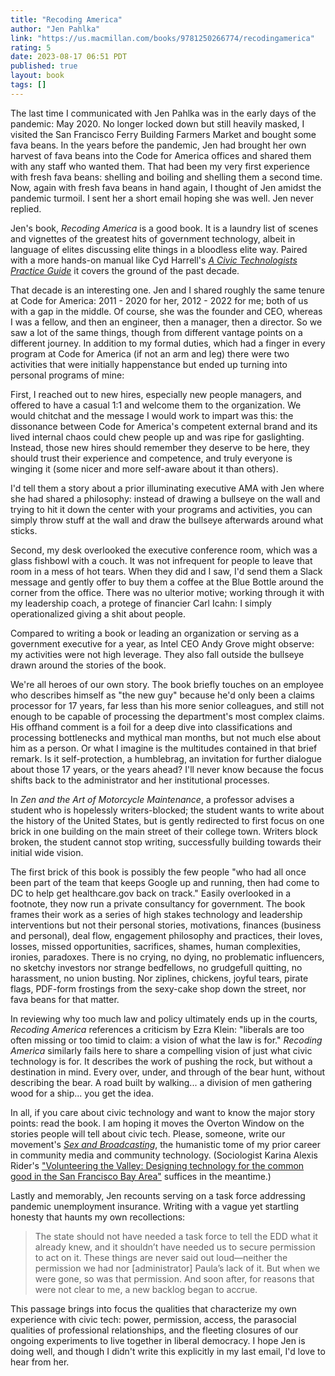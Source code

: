 ```yaml
---
title: "Recoding America"
author: "Jen Pahlka"
link: "https://us.macmillan.com/books/9781250266774/recodingamerica"
rating: 5
date: 2023-08-17 06:51 PDT
published: true
layout: book
tags: []
---
```


The last time I communicated with Jen Pahlka was in the early days of the pandemic: May 2020. No longer locked down but still heavily masked, I visited the San Francisco Ferry Building Farmers Market and bought some fava beans. In the years before the pandemic, Jen had brought her own harvest of fava beans into the Code for America offices and shared them with any staff who wanted them. That had been my very first experience with fresh fava beans: shelling and boiling and shelling them a second time. Now, again with fresh fava beans in hand again, I thought of Jen amidst the pandemic turmoil. I sent her a short email hoping she was well. Jen never replied.

Jen's book, _Recoding America_ is a good book. It is a laundry list of scenes and vignettes of the greatest hits of government technology, albeit in language of elites discussing elite things in a bloodless elite way. Paired with a more hands-on manual like Cyd Harrell's [*A Civic Technologists Practice Guide*](https://cydharrell.com/book/?amp) it covers the ground of the past decade.

That decade is an interesting one. Jen and I shared roughly the same tenure at Code for America: 2011 - 2020 for her, 2012 - 2022 for me; both of us with a gap in the middle. Of course, she was the founder and CEO, whereas I was a fellow, and then an engineer, then a manager, then a director. So we saw a lot of the same things, though from different vantage points on a different journey. In addition to my formal duties, which had a finger in every program at Code for America (if not an arm and leg) there were two activities that were initially happenstance but ended up turning into personal programs of mine:

First, I reached out to new hires, especially new people managers, and offered to have a casual 1:1 and welcome them to the organization. We would chitchat and the message I would work to impart was this: the dissonance between Code for America's competent external brand and its lived internal chaos could chew people up and was ripe for gaslighting. Instead, those new hires should remember they deserve to be here, they should trust their experience and competence, and truly everyone is winging it (some nicer and more self-aware about it than others).

I'd tell them a story about a prior illuminating executive AMA with Jen where she had shared a philosophy: instead of drawing a bullseye on the wall and trying to hit it down the center with your programs and activities, you can simply throw stuff at the wall and draw the bullseye afterwards around what sticks.

Second, my desk overlooked the executive conference room, which was a glass fishbowl with a couch. It was not infrequent for people to leave that room in a mess of hot tears. When they did and I saw, I'd send them a Slack message and gently offer to buy them a coffee at the Blue Bottle around the corner from the office. There was no ulterior motive; working through it with my leadership coach, a protege of financier Carl Icahn: I simply operationalized giving a shit about people. 

Compared to writing a book or leading an organization or serving as a government executive for a year, as Intel CEO Andy Grove might observe: my activities were not high leverage. They also fall outside the bullseye drawn around the stories of the book.

We're all heroes of our own story. The book briefly touches on an employee who describes himself as "the new guy" because he'd only been a claims processor for 17 years, far less than his more senior colleagues, and still not enough to be capable of processing the department's most complex claims. His offhand comment is a foil for a deep dive into classifications and processing bottlenecks and mythical man months, but not much else about him as a person. Or what I imagine is the multitudes contained in that brief remark. Is it self-protection, a humblebrag, an invitation for further dialogue about those 17 years, or the years ahead? I'll never know because the focus shifts back to the administrator and her institutional processes.

In _Zen and the Art of Motorcycle Maintenance_, a professor advises a student who is hopelessly writers-blocked; the student wants to write about the history of the United States, but is gently redirected to first focus on one brick in one building on the main street of their college town. Writers block broken, the student cannot stop writing, successfully building towards their initial wide vision.

The first brick of this book is possibly the few people "who had all once been part of the team that keeps Google up and running, then had come to DC to help get healthcare.gov back on track." Easily overlooked in a footnote, they now run a private consultancy for government. The book frames their work as a series of high stakes technology and leadership interventions but not their personal stories, motivations, finances (business and personal), deal flow, engagement philosophy and practices, their loves, losses, missed opportunities, sacrifices, shames, human complexities, ironies, paradoxes. There is no crying, no dying, no problematic influencers, no sketchy investors nor strange bedfellows, no grudgefull quitting, no harassment, no union busting. Nor ziplines, chickens, joyful tears, pirate flags, PDF-form frostings from the sexy-cake shop down the street, nor fava beans for that matter. 

In reviewing why too much law and policy ultimately ends up in the courts, _Recoding America_ references a criticism by Ezra Klein: "liberals are too often missing or too timid to claim: a vision of what the law is for." _Recoding America_ similarly fails here to share a compelling vision of just what civic technology is for. It describes the work of pushing the rock, but without a destination in mind. Every over, under, and through of the bear hunt, without describing the bear. A road built by walking... a division of men gathering wood for a ship... you get the idea. 

In all, if you care about civic technology and want to know the major story points: read the book. I am hoping it moves the Overton Window on the stories people will tell about civic tech. Please, someone, write our movement's _[Sex and Broadcasting](https://www.goodreads.com/book/show/1929329)_, the humanistic tome of my prior career in community media and community technology. (Sociologist Karina Alexis Rider's ["Volunteering the Valley: Designing technology for the common good in the San Francisco Bay Area"](https://qspace.library.queensu.ca/handle/1974/28956) suffices in the meantime.)

Lastly and memorably, Jen recounts serving on a task force addressing pandemic unemployment insurance. Writing with a vague yet startling honesty that haunts my own recollections:

>  The state should not have needed a task force to tell the EDD what it already knew, and it shouldn’t have needed us to secure permission to act on it. These things are never said out loud—neither the permission we had nor [administrator]  Paula’s lack of it. But when we were gone, so was that permission. And soon after, for reasons that were not clear to me, a new backlog began to accrue.

This passage brings into focus the qualities that characterize my own experience with civic tech: power, permission, access, the parasocial qualities of professional relationships, and the fleeting closures of our ongoing experiments to live together in liberal democracy. I hope Jen is doing well, and though I didn't write this explicitly in my last email, I'd love to hear from her.
